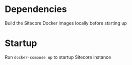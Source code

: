 # Dependencies

Build the Sitecore Docker images locally before starting up

# Startup

Run `docker-compose up` to startup Sitecore instance
